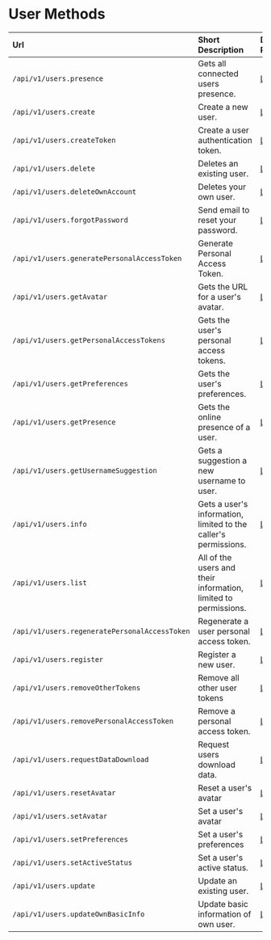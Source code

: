 # User Methods

| Url | Short Description | Details Page |
| :--- | :--- | :--- |
| `/api/v1/users.presence` | Gets all connected users presence. | [Link](presence/) |
| `/api/v1/users.create` | Create a new user. | [Link](create/) |
| `/api/v1/users.createToken` | Create a user authentication token. | [Link](createtoken/) |
| `/api/v1/users.delete` | Deletes an existing user. | [Link](delete/) |
| `/api/v1/users.deleteOwnAccount` | Deletes your own user. | [Link](deleteownaccount/) |
| `/api/v1/users.forgotPassword`  | Send email to reset your password. | [Link](forgotpassword/) |
| `/api/v1/users.generatePersonalAccessToken`   | Generate Personal Access Token. | [Link](generatepersonalaccesstoken/)  |
| `/api/v1/users.getAvatar` | Gets the URL for a user's avatar. | [Link](getavatar/) |
| `/api/v1/users.getPersonalAccessTokens` | Gets the user's personal access tokens. | [Link](getpersonalaccesstokens/) |
| `/api/v1/users.getPreferences` | Gets the user's preferences. | [Link](get-preferences/) |
| `/api/v1/users.getPresence` | Gets the online presence of a user. | [Link](getpresence/) |
| `/api/v1/users.getUsernameSuggestion` | Gets a suggestion a new username to user. | [Link](getusernamesuggestion/) |
| `/api/v1/users.info` | Gets a user's information, limited to the caller's permissions. | [Link](info/) |
| `/api/v1/users.list` | All of the users and their information, limited to permissions. | [Link](list/) |
| `/api/v1/users.regeneratePersonalAccessToken` | Regenerate a user personal access token. | [Link](regeneratepersonalaccesstoken/) |
| `/api/v1/users.register` | Register a new user. | [Link](register/) |
| `/api/v1/users.removeOtherTokens` | Remove all other user tokens  | [Link](removeOtherTokens/)   |
| `/api/v1/users.removePersonalAccessToken`  | Remove a personal access token.  | [Link](removepersonalaccesstoken/) |
| `/api/v1/users.requestDataDownload`  | Request users download data.  | [Link](requestDataDownload/) |
| `/api/v1/users.resetAvatar` | Reset a user's avatar | [Link](resetavatar/) |
| `/api/v1/users.setAvatar` | Set a user's avatar | [Link](setavatar/) |
| `/api/v1/users.setPreferences` | Set a user's preferences | [Link](set-preferences/) |
| `/api/v1/users.setActiveStatus` | Set a user's active status. | [Link](setactivestatus/) |
| `/api/v1/users.update` | Update an existing user. | [Link](update/) |
| `/api/v1/users.updateOwnBasicInfo` | Update basic information of own user.| [Link](updateownbasicinfo/)               |
